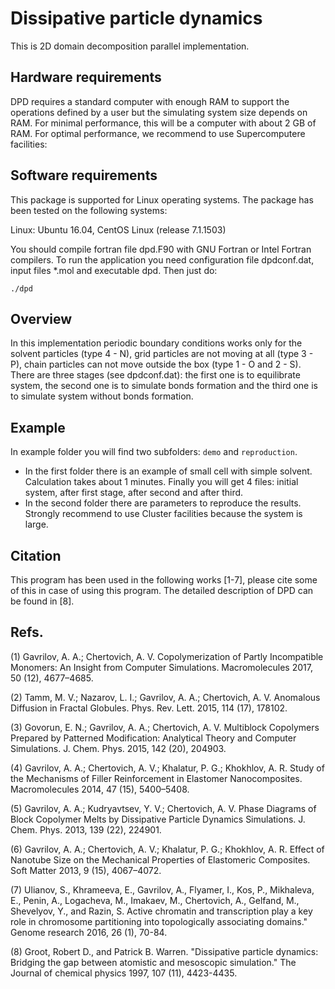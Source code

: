 # Dissipative particle dynamics

This is 2D domain decomposition parallel implementation.

## Hardware requirements

DPD requires a standard computer with enough RAM to support the operations defined by a user but the simulating system size depends on RAM. For minimal performance, this will be a computer with about 2 GB of RAM. For optimal performance, we recommend to use Supercomputere facilities:

## Software requirements

This package is supported for Linux operating systems. The package has been tested on the following systems:

Linux: Ubuntu 16.04, CentOS Linux (release 7.1.1503)

You should compile fortran file dpd.F90 with GNU Fortran or Intel Fortran compilers. To run the application you need configuration file dpdconf.dat, input files *.mol and executable dpd. Then just do:
```
./dpd
```
## Overview
In this implementation periodic boundary conditions works only for the solvent particles (type 4 - N), grid particles are not moving at all (type 3 - P), chain particles can not move outside the box (type 1 - O and 2 - S). There are three stages (see dpdconf.dat): the first one is to equilibrate system, the second one is to simulate bonds formation and the third one is to simulate system without bonds formation.

## Example
In example folder you will find two subfolders: `demo` and `reproduction`. 
 - In the first folder there is an example of small cell with simple solvent. Сalculation takes about 1 minutes. Finally you will get 4 files: initial system, after first stage, after second and after third.
 - In the second folder there are parameters to reproduce the results. Strongly recommend to use Cluster facilities because the system is large.


## Citation
This program has been used in the following works [1-7], please cite some of this in case of using this program. The detailed description of DPD can be found in [8].

## Refs.

(1)     Gavrilov, A. A.; Chertovich, A. V. Copolymerization of Partly Incompatible Monomers: An Insight from Computer Simulations. Macromolecules 2017, 50 (12), 4677–4685.

(2)     Tamm, M. V.; Nazarov, L. I.; Gavrilov, A. A.; Chertovich, A. V. Anomalous Diffusion in Fractal Globules. Phys. Rev. Lett. 2015, 114 (17), 178102.

(3)     Govorun, E. N.; Gavrilov, A. A.; Chertovich, A. V. Multiblock Copolymers Prepared by Patterned Modification: Analytical Theory and Computer Simulations. J. Chem. Phys. 2015, 142 (20), 204903.

(4)     Gavrilov, A. A.; Chertovich, A. V.; Khalatur, P. G.; Khokhlov, A. R. Study of the Mechanisms of Filler Reinforcement in Elastomer Nanocomposites. Macromolecules 2014, 47 (15), 5400–5408.

(5)     Gavrilov, A. A.; Kudryavtsev, Y. V.; Chertovich, A. V. Phase Diagrams of Block Copolymer Melts by Dissipative Particle Dynamics Simulations. J. Chem. Phys. 2013, 139 (22), 224901.

(6)     Gavrilov, A. A.; Chertovich, A. V.; Khalatur, P. G.; Khokhlov, A. R. Effect of Nanotube Size on the Mechanical Properties of Elastomeric Composites. Soft Matter 2013, 9 (15), 4067–4072.

(7)     Ulianov, S., Khrameeva, E., Gavrilov, A., Flyamer, I., Kos, P., Mikhaleva, E., Penin, A., Logacheva, M., Imakaev, M., Chertovich, A., Gelfand, M., Shevelyov, Y., and Razin, S. Active chromatin and transcription play a key role in chromosome partitioning into topologically associating domains." Genome research 2016, 26 (1), 70-84.

(8) Groot, Robert D., and Patrick B. Warren. "Dissipative particle dynamics: Bridging the gap between atomistic and mesoscopic simulation." The Journal of chemical physics 1997, 107 (11), 4423-4435.
